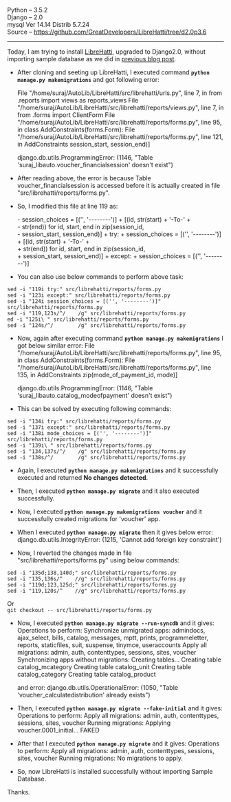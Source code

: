 Python – 3.5.2   
Django – 2.0   
mysql Ver 14.14 Distrib 5.7.24   
Source – https://github.com/GreatDevelopers/LibreHatti/tree/d2.0p3.6   

--- 
   
Today, I am trying to install [LibreHatti](https://github.com/GreatDevelopers/LibreHatti/), upgraded to Django2.0, without importing sample database as we did in [previous blog post](https://hacksj4u.wordpress.com/2019/01/03/installing-django-app-librehatti-2/).   
   
* After cloning and seeting up LibreHatti, I executed command **```python manage.py makemigrations```** and got following error:   
   
    File "/home/suraj/AutoLib/LibreHatti/src/librehatti/urls.py", line 7, in <module>
        from .reports import views as reports_views
    File "/home/suraj/AutoLib/LibreHatti/src/librehatti/reports/views.py", line 7, in <module>
        from .forms import ClientForm
    File "/home/suraj/AutoLib/LibreHatti/src/librehatti/reports/forms.py", line 95, in <module>
        class AddConstraints(forms.Form):
    File "/home/suraj/AutoLib/LibreHatti/src/librehatti/reports/forms.py", line 121, in AddConstraints
        session_start, session_end)]

    django.db.utils.ProgrammingError: (1146, "Table 'suraj_libauto.voucher_financialsession' doesn't exist")   
   
* After reading above, the error is because Table voucher_financialsession is accessed before it is actually created in file "src/librehatti/reports/forms.py".
* So, I modified this file at line 119 as:

    \- session_choices = [('', '--------')] + [(id, str(start) + '-To-' + \
    \-     str(end)) for id, start, end in zip(session_id, \
    \-     session_start, session_end)]
    \+ try:
    \+     session_choices = [('', '--------')] + [(id, str(start) + '-To-' + \
    \+         str(end)) for id, start, end in zip(session_id, \
    \+         session_start, session_end)]
    \+ except:
    \+     session_choices = [('', '--------')]

* You can also use below commands to perform above task:
```
sed -i "119i try:" src/librehatti/reports/forms.py   
sed -i "123i except:" src/librehatti/reports/forms.py   
sed -i "124i session_choices = [('', '--------')]" src/librehatti/reports/forms.py   
sed -i "119,123s/^/    /g" src/librehatti/reports/forms.py   
ed -i "125i\ " src/librehatti/reports/forms.py
sed -i "124s/^/        /g" src/librehatti/reports/forms.py   
```
* Now, again after executing command **```python manage.py makemigrations```** I got below similar error:
    File "/home/suraj/AutoLib/LibreHatti/src/librehatti/reports/forms.py", line 95, in <module>
    class AddConstraints(forms.Form):
    File "/home/suraj/AutoLib/LibreHatti/src/librehatti/reports/forms.py", line 135, in AddConstraints
       zip(mode_of_payment_id, mode)]
    
    django.db.utils.ProgrammingError: (1146, "Table 'suraj_libauto.catalog_modeofpayment' doesn't exist")

* This can be solved by executing following commands:
```
sed -i "134i try:" src/librehatti/reports/forms.py
sed -i "137i except:" src/librehatti/reports/forms.py
sed -i "138i mode_choices = [('', '--------')]" src/librehatti/reports/forms.py
sed -i "139i\ " src/librehatti/reports/forms.py
sed -i "134,137s/^/    /g" src/librehatti/reports/forms.py
sed -i "138s/^/        /g" src/librehatti/reports/forms.py
```

* Again, I executed **```python manage.py makemigrations```** and it successfully executed and returned **No changes detected**.

* Then, I executed **```python manage.py migrate```** and it also executed successfully.

* Now, I executed **```python manage.py makemigrations voucher```** and it successfully created migrations for 'voucher' app.

* When I executed **```python manage.py migrate```** then it gives below error:
    django.db.utils.IntegrityError: (1215, 'Cannot add foreign key constraint')

* Now, I reverted the changes made in file "src/librehatti/reports/forms.py" using below commands:
```
sed -i "135d;138,140d;" src/librehatti/reports/forms.py
sed -i "135,136s/^    //g" src/librehatti/reports/forms.py
sed -i "119d;123,125d;" src/librehatti/reports/forms.py
sed -i "119,120s/^    //g" src/librehatti/reports/forms.py
```
Or   
```git checkout -- src/librehatti/reports/forms.py```

* Now, I executed **```python manage.py migrate --run-syncdb```** and it gives:
    Operations to perform:
        Synchronize unmigrated apps: admindocs, ajax_select, bills, catalog, messages, mptt, prints, programmeletter, reports, staticfiles, suit, suspense, tinymce, useraccounts
    Apply all migrations: admin, auth, contenttypes, sessions, sites, voucher
    Synchronizing apps without migrations:
    Creating tables...
        Creating table catalog_mcategory
        Creating table catalog_unit
        Creating table catalog_category
        Creating table catalog_product

    and error:
        django.db.utils.OperationalError: (1050, "Table 'voucher_calculatedistribution' already exists")

* Then, I executed **```python manage.py migrate --fake-initial```** and it gives:
    Operations to perform:
      Apply all migrations: admin, auth, contenttypes, sessions, sites, voucher
    Running migrations:
      Applying voucher.0001_initial... FAKED

* After that I executed  **```python manage.py migrate```** and it gives:
    Operations to perform:
      Apply all migrations: admin, auth, contenttypes, sessions, sites, voucher
    Running migrations:
      No migrations to apply.

* So, now LibreHatti is installed successfully without importing Sample Database.

Thanks.

